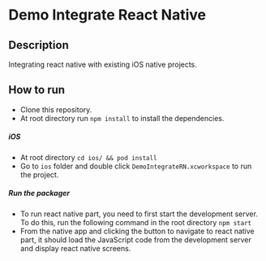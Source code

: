 # Demo Integrate React Native

## Description
Integrating react native with existing  iOS native projects.

## How to run
* Clone this repository.
* At root directory run `npm install` to install the dependencies.
##### iOS
* At root directory `cd ios/ && pod install`
* Go to `ios` folder and double click `DemoIntegrateRN.xcworkspace` to run the project.
##### Run the packager
* To run react native part, you need to first start the development server. To do this, run the following command in the root directory `npm start`
* From the  native app and clicking the button to navigate to react native part, it should load the JavaScript code from the development server and display react native screens.



